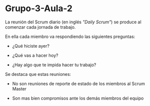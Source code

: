 # Grupo-3-Aula-2

La reunión del Scrum diario (en inglés _"Daily Scrum"_) se produce al comenzar cada jornada de trabajo.

En ella cada miembro va respondiendo las siguientes preguntas:

* ¿Qué hiciste ayer?

* ¿Qué vas a hacer hoy?

* ¿Hay algo que te impida hacer tu trabajo?

Se destaca que estas reuniones:

* No son reuniones de reporte de estado de los miembros al Scrum Master

* Son mas bien compromisos ante los demás miembros del equipo

